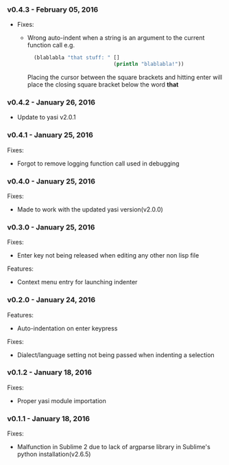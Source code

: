 ### v0.4.3 - February 05, 2016
- Fixes:
  - Wrong auto-indent when a string is an argument to the current function call
    e.g.

    ```clojure
      (blablabla "that stuff: " []
                                (println "blablabla!"))
    ```
    Placing the cursor between the square brackets and hitting enter will place the
    closing square bracket below the word **that**

### v0.4.2 - January 26, 2016
- Update to yasi v2.0.1

### v0.4.1 - January 25, 2016

Fixes:
  - Forgot to remove logging function call used in debugging


### v0.4.0 - January 25, 2016

Fixes:
  - Made to work with the updated yasi version(v2.0.0)

### v0.3.0 - January 25, 2016

Fixes:
  - Enter key not being released when editing any other non lisp file

Features:
  - Context menu entry for launching indenter

### v0.2.0 - January 24, 2016

Features:
  - Auto-indentation on enter keypress

Fixes:
  - Dialect/language setting not being passed when indenting a selection

### v0.1.2 - January 18, 2016

Fixes:
  - Proper yasi module importation

### v0.1.1 - January 18, 2016

Fixes:

  - Malfunction in Sublime 2 due to lack of argparse library in Sublime's python
    installation(v2.6.5)
